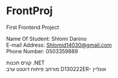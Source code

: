 # FrontProj
First Frontend Project

  Name Of Student: Shlomi Danino  
  E-mail Address: Shlomid14030@gmail.com  
  Phone Number: 0503359889  

קורס תכנות .NET  
מורחב פיתוח דוטנט ערב D130222ER- אונליין    

